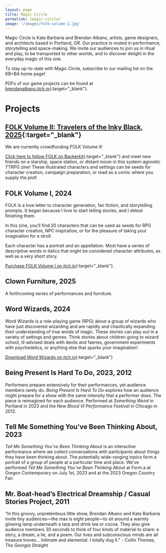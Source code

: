 ```yaml
---
layout: page
title: Magic Circle
permalink: /magic-circle/
image: '/images/folk-volume-2.jpg'
---
```


Magic Circle is Kate Barbaria and Brendan Albano, artists, game designers, and architects based in Portland, OR. Our practice is rooted in performance, storytelling and space-making. We invite our audiences to join us in ritual and play, to be transported to other worlds, and to discover delight in the everyday magic of this one.

To stay up-to-date with Magic Circle, subscribe to our mailing list on the KB+BA home page!

PDFs of our game projects can be found at
[brendanalbano.itch.io](https://brendanalbano.itch.io/){:target="_blank"}.

# Projects

## [FOLK Volume II: Travelers of the Inky Black, 2025](https://www.backerkit.com/call_to_action/b45fad59-7ce0-471d-8ffc-d1d7001302c1/landing){:target="_blank"}

We are currently crowdfunding FOLK Volume II! 

[Click here to follow FOLK on Backerkit](https://www.backerkit.com/call_to_action/b45fad59-7ce0-471d-8ffc-d1d7001302c1/landing){:target="_blank"} and meet new friends on a starship, space station, or distant moon in this system-agnostic TTRPG zine! These illustrated characters and settings can be seeds for character creation, campaign preparation, or read as a comic where you supply the plot!

## FOLK Volume I, 2024

FOLK is a love letter to character generation, fan fiction, and storytelling prompts. It began because I love to start telling stories, and I detest finishing them.

In this zine, you’ll find 20 characters that can be used as seeds for RPG character creation, NPC inspiration, or for the pleasure of taking your imagination for a stroll. 

Each character has a portrait and an appellation. Most have a series of descriptive words in italics that might be considered character attributes, as well as a very short story. 

[Purchase FOLK Volume I on itch.io](https://brendanalbano.itch.io/folk){:target="_blank"}.

## Clown Furniture, 2025

A forthcoming series of performances and furniture.

## Word Wizards, 2024

Word Wizards is a role-playing game (RPG) about a group of wizards who have just discovered wizarding and are rapidly and chaotically expanding their understanding of true words of magic. These stories can play out in a variety of settings and genres. Think stories about children going to wizard school, ill-advised deals with devils and faeries, government experiments with psychedelics, or anything else that sparks your imagination!

[Download Word Wizards on itch.io](https://brendanalbano.itch.io/word-wizards){:target="_blank"}

## Being Present Is Hard To Do, 2023, 2012

Performers prepare extensively for their performances, yet audience members rarely do. *Being Present Is Hard To Do* explores how an audience might prepare for a show with the same intensity that a performer does. The piece is reimagined for each audience. Performed at *Something Weird* in Portland in 2023 and the *New Blood VI Performance Festival* in Chicago in 2012.

## Tell Me Something You've Been Thinking About, 2023

*Tell Me Something You’ve Been Thinking About* is an interactive performance where we collect conversations with participants about things they have been thinking about. The potentially wide-ranging topics form a portrait of a group of people at a particular time and place. We've performed *Tell Me Something You’ve Been Thinking About* at Form.a at Oregon Contemporary on July 1st, 2023 and at the 2023 Oregon Country Fair.

## Mr. Boat-head’s Electrical Dreamship / Casual Stories Project, 2011

"In this groovy, unpretentious little show, Brendan Albano and Kate Barbaria invite tiny audiences—the max is eight people—to sit around a warmly glowing lamp underneath a tarp and drink tea or cocoa. They also give audience members 30 seconds to think of four kinds of material to share: a story, a dream, a lie, and a poem. Our lives and subconscious minds are all treasure troves... Intimate and elemental. I totally dug it." - Collin Thomas, *The Georgia Straight*
